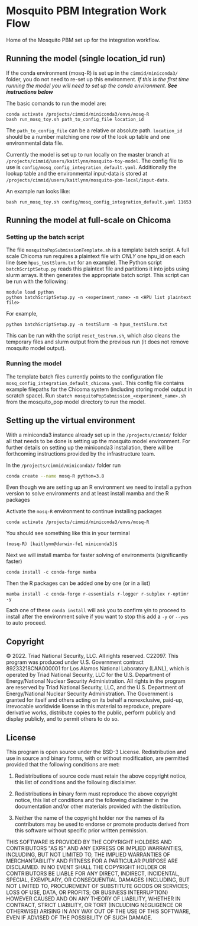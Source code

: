 # Mosquito PBM Integration Work Flow
Home of the Mosquito PBM set up for the integration workflow.  

## Running the model (single location_id run) 
If the conda environment (mosq-R) is set up in the `cimmid/miniconda3/` folder, you do not need to re-set up this environment. *If this is the first time running the model you will need to set up the conda environment. **See instructions below***

The basic comands to run the model are: 
```
conda activate /projects/cimmid/miniconda3/envs/mosq-R
bash run_mosq_toy.sh path_to_config_file location_id
```

The `path_to_config_file` can be a relative or absolute path. `location_id` should be a number matching one row of the look up table and one environmental data file. 

Currently the model is set up to run locally on the master branch at `/projects/cimmid/users/kaitlynm/mosquito-toy-model`. The config file to use is `config/mosq_config_integration_default.yaml`. Additionally the lookup table and the environmental input-data is stored at `/projects/cimmid/users/kaitlynm/mosquito-pbm-local/input-data`. 

An example run looks like: 
```
bash run_mosq_toy.sh config/mosq_config_integration_default.yaml 11653
```

## Running the model at full-scale on Chicoma
### Setting up the batch script
The file `mosquitoPopSubmissionTemplate.sh` is a template batch script. A full scale Chicoma run requires a plaintext file with *ONLY* one hpu_id on each line (see `hpus_testSlurm.txt` for an example).
The Python script `batchScriptSetup.py` reads this plaintext file and partitions it into jobs using slurm arrays. It then generates the appropriate batch script.
This script can be run with the following:
```
module load python
python batchScriptSetup.py -n <experiment_name> -m <HPU list plaintext file>
```
For example,
```
python batchScriptSetup.py -n testSlurm -m hpus_testSlurm.txt
```
This can be run with the script `reset_testrun.sh`, which also cleans the temporary files and slurm output from the previous run (it does not remove mosquito model output).

### Running the model
The template batch files currently points to the configuration file `mosq_config_integration_default_chicoma.yaml`. This config file contains example filepaths for the Chicoma system (including storing model output in scratch space).
Run `sbatch mosquitoPopSubmission_<experiment_name>.sh` from the mosquito_pop model directory to run the model.

## Setting up the virtual environment 
With a miniconda3 instance already set up in the `/projects/cimmid/` folder all that needs to be done is setting up the mosquito model environment. For further details on setting up the miniconda3 installation, there will be forthcoming instructions provided by the infrastructure team. 

In the `/projects/cimmid/miniconda3/` folder run 
```Bash
conda create --name mosq-R python=3.8
```

Even though we are setting up an R environment we need to install a python version to solve environments and at least install mamba and the R packages

Activate the `mosq-R` environment to continue installing packages
```
conda activate /projects/cimmid/miniconda3/envs/mosq-R
``` 
You should see something like this in your terminal 
```
(mosq-R) [kaitlynm@darwin-fe1 miniconda3]$
```

Next we will install mamba for faster solving of environments (significantly faster)
```
conda install -c conda-forge mamba
```

Then the R packages can be added one by one (or in a list)
```
mamba install -c conda-forge r-essentials r-logger r-subplex r-optimr -y
```

Each one of these `conda install` will ask you to confirm y/n to proceed to install after the environment solve if you want to stop this add a `-y` or `--yes` to auto proceed. 




## Copyright
© 2022. Triad National Security, LLC. All rights reserved. C22097.
This program was produced under U.S. Government contract 89233218CNA000001 for Los Alamos National Laboratory (LANL), which is operated by Triad National Security, LLC for the U.S. Department of Energy/National Nuclear Security Administration. All rights in the program are reserved by Triad National Security, LLC, and the U.S. Department of Energy/National Nuclear Security Administration. The Government is granted for itself and others acting on its behalf a nonexclusive, paid-up, irrevocable worldwide license in this material to reproduce, prepare derivative works, distribute copies to the public, perform publicly and display publicly, and to permit others to do so.
## License
This program is open source under the BSD-3 License. Redistribution and use in source and binary forms, with or without modification, are permitted provided that the following conditions are met:

1. Redistributions of source code must retain the above copyright notice, this list of conditions and the following disclaimer.

2. Redistributions in binary form must reproduce the above copyright notice, this list of conditions and the following disclaimer in the documentation and/or other materials provided with the distribution.
3. Neither the name of the copyright holder nor the names of its contributors may be used to endorse or promote products derived from this software without specific prior written permission.

THIS SOFTWARE IS PROVIDED BY THE COPYRIGHT HOLDERS AND CONTRIBUTORS "AS IS" AND ANY EXPRESS OR IMPLIED WARRANTIES, INCLUDING, BUT NOT LIMITED TO, THE IMPLIED WARRANTIES OF MERCHANTABILITY AND FITNESS FOR A PARTICULAR PURPOSE ARE DISCLAIMED. IN NO EVENT SHALL THE COPYRIGHT HOLDER OR CONTRIBUTORS BE LIABLE FOR ANY DIRECT, INDIRECT, INCIDENTAL, SPECIAL, EXEMPLARY, OR CONSEQUENTIAL DAMAGES (INCLUDING, BUT NOT LIMITED TO, PROCUREMENT OF SUBSTITUTE GOODS OR SERVICES; LOSS OF USE, DATA, OR PROFITS; OR BUSINESS INTERRUPTION) HOWEVER CAUSED AND ON ANY THEORY OF LIABILITY, WHETHER IN CONTRACT, STRICT LIABILITY, OR TORT (INCLUDING NEGLIGENCE OR OTHERWISE) ARISING IN ANY WAY OUT OF THE USE OF THIS SOFTWARE, EVEN IF ADVISED OF THE POSSIBILITY OF SUCH DAMAGE.


